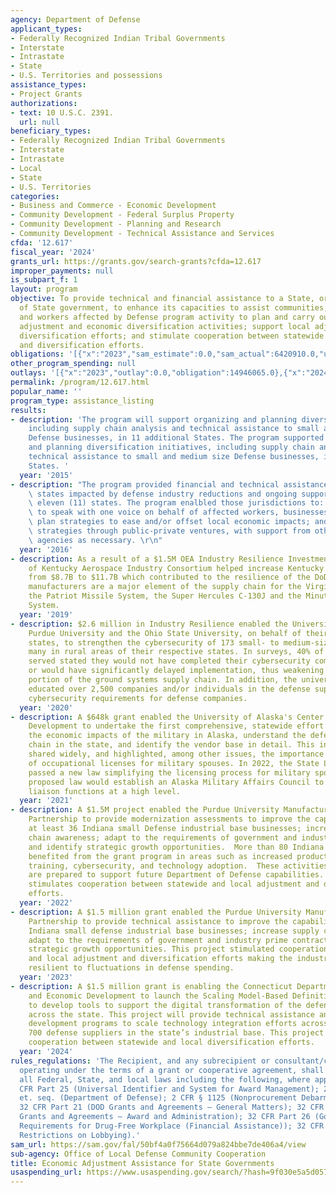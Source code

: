 ```yaml
---
agency: Department of Defense
applicant_types:
- Federally Recognized Indian Tribal Governments
- Interstate
- Intrastate
- State
- U.S. Territories and possessions
assistance_types:
- Project Grants
authorizations:
- text: 10 U.S.C. 2391.
  url: null
beneficiary_types:
- Federally Recognized Indian Tribal Governments
- Interstate
- Intrastate
- Local
- State
- U.S. Territories
categories:
- Business and Commerce - Economic Development
- Community Development - Federal Surplus Property
- Community Development - Planning and Research
- Community Development - Technical Assistance and Services
cfda: '12.617'
fiscal_year: '2024'
grants_url: https://grants.gov/search-grants?cfda=12.617
improper_payments: null
is_subpart_f: 1
layout: program
objective: To provide technical and financial assistance to a State, or an entity
  of State government, to enhance its capacities to assist communities, businesses,
  and workers affected by Defense program activity to plan and carry out community
  adjustment and economic diversification activities; support local adjustment and
  diversification efforts; and stimulate cooperation between statewide and local adjustment
  and diversification efforts.
obligations: '[{"x":"2023","sam_estimate":0.0,"sam_actual":6420910.0,"usa_spending_actual":13056065.0},{"x":"2024","sam_estimate":0.0,"sam_actual":3468000.0,"usa_spending_actual":28386103.0},{"x":"2025","sam_estimate":0.0,"sam_actual":5000000.0,"usa_spending_actual":0.0}]'
other_program_spending: null
outlays: '[{"x":"2023","outlay":0.0,"obligation":14946065.0},{"x":"2024","outlay":0.0,"obligation":26496103.0},{"x":"2025","outlay":0.0,"obligation":0.0}]'
permalink: /program/12.617.html
popular_name: ''
program_type: assistance_listing
results:
- description: 'The program will support organizing and planning diversification initiatives,
    including supply chain analysis and technical assistance to small and medium size
    Defense businesses, in 11 additional States. The program supported organizing
    and planning diversification initiatives, including supply chain analysis and
    technical assistance to small and medium size Defense businesses, in 11 additional
    States. '
  year: '2015'
- description: "The program provided financial and technical assistance to nine (9)\
    \ states impacted by defense industry reductions and ongoing support to another\
    \ eleven (11) states. The program enalbled those jurisdictions to: organize themselves\
    \ to speak with one voice on behalf of affected workers, businesses, and communities;\
    \ plan strategies to ease and/or offset local economic impacts; and carry out\
    \ strategies through public-private ventures, with support from other Federal\
    \ agencies as necessary. \r\n"
  year: '2016'
- description: As a result of a $1.5M OEA Industry Resilience Investment, the Commonwealth
    of Kentucky Aerospace Industry Consortium helped increase Kentucky aerospace exports
    from $8.7B to $11.7B which contributed to the resilience of the DoD supply chain.  Kentucky
    manufacturers are a major element of the supply chain for the Virginia-class submarine,
    the Patriot Missile System, the Super Hercules C-130J and the Minuteman III Missile
    System.
  year: '2019'
- description: $2.6 million in Industry Resilience enabled the University of Michigan,
    Purdue University and the Ohio State University, on behalf of their respective
    states, to strengthen the cybersecurity of 173 small- to medium-size defense suppliers,
    many in rural areas of their respective states. In surveys, 40% of the companies
    served stated they would not have completed their cybersecurity compliance project,
    or would have significantly delayed implementation, thus weakening a critical
    portion of the ground systems supply chain. In addition, the universities have
    educated over 2,500 companies and/or individuals in the defense supply chain about
    cybersecurity requirements for defense companies.
  year: '2020'
- description: A $648k grant enabled the University of Alaska's Center for Economic
    Development to undertake the first comprehensive, statewide effort to analyze
    the economic impacts of the military in Alaska, understand the defense supply
    chain in the state, and identify the vendor base in detail. This information was
    shared widely, and highlighted, among other issues, the importance of portability
    of occupational licenses for military spouses. In 2022, the State Legislature
    passed a new law simplifying the licensing process for military spouses. Another
    proposed law would establish an Alaska Military Affairs Council to focus on military
    liaison functions at a high level.
  year: '2021'
- description: A $1.5M project enabled the Purdue University Manufacturing Extension
    Partnership to provide modernization assessments to improve the capabilities of
    at least 36 Indiana small Defense industrial base businesses; increase supply
    chain awareness; adapt to the requirements of government and industry prime contractors;
    and identify strategic growth opportunities.  More than 80 Indiana companies have
    benefited from the grant program in areas such as increased productivity, workforce
    training, cybersecurity, and technology adoption.  These activities ensure companies
    are prepared to support future Department of Defense capabilities.  This project
    stimulates cooperation between statewide and local adjustment and diversification
    efforts.
  year: '2022'
- description: A $1.5 million grant enabled the Purdue University Manufacturing Extension
    Partnership to provide technical assistance to improve the capabilities of 87
    Indiana small defense industrial base businesses; increase supply chain awareness;
    adapt to the requirements of government and industry prime contractors; and identify
    strategic growth opportunities. This project stimulated cooperation between statewide
    and local adjustment and diversification efforts making the industrial base more
    resilient to fluctuations in defense spending.
  year: '2023'
- description: A $1.5 million grant is enabling the Connecticut Department of Community
    and Economic Development to launch the Scaling Model-Based Definition project
    to develop tools to support the digital transformation of the defense supply chain
    across the state. This project will provide technical assistance and workforce
    development programs to scale technology integration efforts across more than
    700 defense suppliers in the state’s industrial base. This project stimulates
    cooperation between statewide and local diversification efforts.
  year: '2024'
rules_regulations: 'The Recipient, and any subrecipient or consultant/contractor,
  operating under the terms of a grant or cooperative agreement, shall comply with
  all Federal, State, and local laws including the following, where applicable: 2
  CFR Part 25 (Universal Identifier and System for Award Management); 2 CFR Part 1100,
  et. seq. (Department of Defense); 2 CFR § 1125 (Nonprocurement Debarment and Suspension);
  32 CFR Part 21 (DOD Grants and Agreements – General Matters); 32 CFR Part 22 (DOD
  Grants and Agreements – Award and Administration); 32 CFR Part 26 (Governmentwide
  Requirements for Drug-Free Workplace (Financial Assistance)); 32 CFR Part 28 (New
  Restrictions on Lobbying).'
sam_url: https://sam.gov/fal/50bf4a0f75664d079a824bbe7de406a4/view
sub-agency: Office of Local Defense Community Cooperation
title: Economic Adjustment Assistance for State Governments
usaspending_url: https://www.usaspending.gov/search/?hash=9f030e5a5d0576ef051dfc7a10bb0433
---
```

